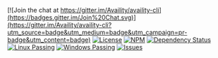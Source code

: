[![Join the chat at https://gitter.im/Availity/availity-cli](https://badges.gitter.im/Join%20Chat.svg)](https://gitter.im/Availity/availity-cli?utm_source=badge&utm_medium=badge&utm_campaign=pr-badge&utm_content=badge)
[![License](https://img.shields.io/badge/license-MIT-blue.svg)](http://opensource.org/licenses/MIT)
[![NPM](http://img.shields.io/npm/v/availity-cli.svg?style=flat-square&label=npm)](https://npmjs.org/package/availity-cli)
[![Dependency Status](https://img.shields.io/david/Availity/availity-cli.svg)](https://david-dm.org/Availity/availity-cli)
[![Linux Passing](https://img.shields.io/travis/Availity/availity-cli.svg?style=flat-square&label=linux)](https://travis-ci.org/Availity/availity-cli)
[![Windows Passing](https://img.shields.io/appveyor/ci/hoop33/availity-cli.svg?style=flat-square&label=windows)](https://ci.appveyor.com/project/hoop33/availity-cli)
[![Issues](https://img.shields.io/github/issues/Availity/availity-cli.svg)](https://github.com/Availity/availity-cli/issues)
